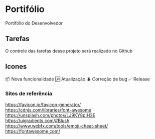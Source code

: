 # Portifólio
Portifólio do Desenvolvedor

## Tarefas

O controle das tarefas desse projeto será realizado no Github

## Icones

:package: Nova funcionalidade
:up: Atualização
:beetle: Correção de bug
:white_check_mark: Release

### Sites de referência

https://favicon.io/favicon-generator/</br>
https://cdnjs.com/libraries/font-awesome</br>
https://unsplash.com/photos/LJ9KY8pIH3E</br>
https://uigradients.com/#Blush</br>
https://www.webfx.com/tools/emoji-cheat-sheet/</br>
https://fontawesome.com/</br>

